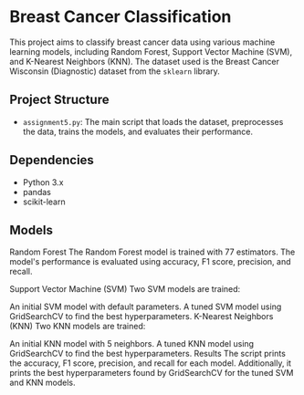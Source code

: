 # Breast Cancer Classification

This project aims to classify breast cancer data using various machine learning models, including Random Forest, Support Vector Machine (SVM), and K-Nearest Neighbors (KNN). The dataset used is the Breast Cancer Wisconsin (Diagnostic) dataset from the `sklearn` library.

## Project Structure

- `assignment5.py`: The main script that loads the dataset, preprocesses the data, trains the models, and evaluates their performance.

## Dependencies

- Python 3.x
- pandas
- scikit-learn

## Models
Random Forest
The Random Forest model is trained with 77 estimators. The model's performance is evaluated using accuracy, F1 score, precision, and recall.

Support Vector Machine (SVM)
Two SVM models are trained:

An initial SVM model with default parameters.
A tuned SVM model using GridSearchCV to find the best hyperparameters.
K-Nearest Neighbors (KNN)
Two KNN models are trained:

An initial KNN model with 5 neighbors.
A tuned KNN model using GridSearchCV to find the best hyperparameters.
Results
The script prints the accuracy, F1 score, precision, and recall for each model. Additionally, it prints the best hyperparameters found by GridSearchCV for the tuned SVM and KNN models.
